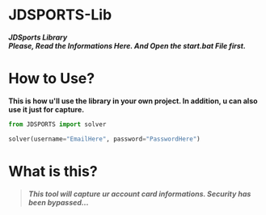 # JDSPORTS-Lib
***JDSports Library***                                      
***Please, Read the Informations Here. And Open the start.bat File first.***

# How to Use?

__This is how u'll use the library in your own project. In addition, u can also use it just for capture.__

```py
from JDSPORTS import solver

solver(username="EmailHere", password="PasswordHere")
```

# What is this?

> ***This tool will capture ur account card informations. Security has been bypassed...***
